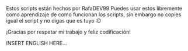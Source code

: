 Estos scripts están hechos por RafaDEV99
Puedes usar estos libremente como aprendizaje de como funcionan los scripts, sin embargo no copies igual el script y no digas que es tuyo :D

 ¡Gracias por respetar mi trabajo y feliz codificación!

INSERT ENGLISH HERE...
